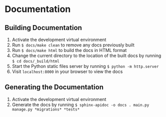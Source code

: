 # Documentation

## Building Documentation
1. Activate the development virtual environment
1. Run `$ docs/make clean` to remove any docs previously built
1. Run `$ docs/make html` to build the docs in HTML format
1. Change the current directory to the location of the built docs
    by running `$ cd docs/_build/html`
1. Start the Python static files server by running
    `$ python -m http.server`
1. Visit `localhost:8000` in your browser to view the docs

## Generating the Documentation
1. Activate the development virtual environment
1. Generate the docs by running
    `$ sphinx-apidoc -o docs . main.py manage.py *migrations* *tests*`
